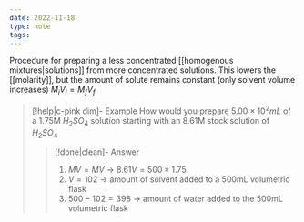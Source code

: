```yaml
---
date: 2022-11-18
type: note
tags:
---
```


Procedure for preparing a less concentrated [[homogenous mixtures|solutions]] from more concentrated solutions. This lowers the [[molarity]], but the amount of solute remains constant (only solvent volume increases)
$M_iV_i=M_fV_f$

> [!help|c-pink dim]- Example
> How would you prepare $5.00\times10^2mL$ of a 1.75M $H_2SO_{4}$ solution starting with an 8.61M stock solution of $H_2SO_4$
>
> > [!done|clean]- Answer
> > 1. $MV=MV$ → $8.61V=500\times1.75$
> > 2. $V=102$ → amount of solvent added to a 500mL volumetric flask
> > 3. $500-102=398$ → amount of water added to the 500mL volumetric flask

